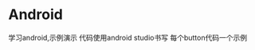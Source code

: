 # Android
学习android,示例演示
代码使用android studio书写
每个button代码一个示例

<text type="button" text="SwipeRefreshLayout"/>

<text type="button" text="pullToRefresh"/>
